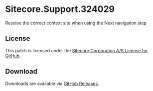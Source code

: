 # Sitecore.Support.324029
Resolve the correct context site when using the Next navigation step

## License  
This patch is licensed under the [Sitecore Corporation A/S License for GitHub](https://github.com/sitecoresupport/Sitecore.Support.324029/blob/master/LICENSE).  

## Download  
Downloads are available via [GitHub Releases](https://github.com/sitecoresupport/Sitecore.Support.324029/releases).  
